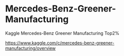 # Mercedes-Benz-Greener-Manufacturing
Kaggle Mercedes-Benz Greener Manufacturing Top2%

https://www.kaggle.com/c/mercedes-benz-greener-manufacturing/overview
